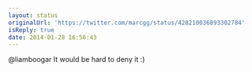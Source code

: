 ```yaml
---
layout: status
originalUrl: 'https://twitter.com/marcgg/status/428210036893302784'
isReply: true
date: 2014-01-28 16:56:43
---
```


@liamboogar It would be hard to deny it :)
